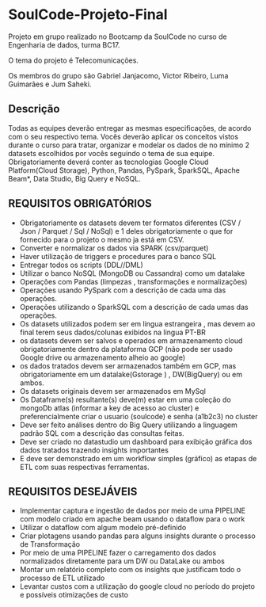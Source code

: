 # SoulCode-Projeto-Final

Projeto em grupo realizado no Bootcamp da SoulCode no curso de Engenharia de dados, turma BC17.

O tema do projeto é Telecomunicações.

Os membros do grupo são Gabriel Janjacomo, Victor Ribeiro, Luma Guimarães e Jum Saheki.

##  Descrição
  Todas as equipes deverão entregar as mesmas especificações, de acordo com o seu respectivo tema.
  Vocês deverão aplicar os conceitos vistos durante o curso para tratar, organizar e modelar os dados de no mínimo 2 datasets escolhidos por vocês seguindo o tema de sua equipe.
  Obrigatoriamente deverá conter as tecnologias Google Cloud Platform(Cloud Storage), Python, Pandas, PySpark, SparkSQL, Apache Beam*, Data Studio, Big Query e NoSQL.
  



##  REQUISITOS OBRIGATÓRIOS
  - Obrigatoriamente os datasets devem ter formatos diferentes (CSV / Json / Parquet / Sql / NoSql) e 1 deles obrigatoriamente o que for fornecido para o projeto o mesmo ja está em CSV.
  - Converter e normalizar os dados via SPARK (csv/parquet)
  - Haver utilização de triggers e procedures para o banco SQL
  - Entregar todos os scripts (DDL//DML)
  - Utilizar o banco NoSQL (MongoDB ou Cassandra) como um datalake
  - Operações com Pandas (limpezas , transformações e normalizações) 
  - Operações usando PySpark com a descrição de cada uma das operações.
  - Operações utilizando o SparkSQL com a descrição de cada umas das operações.
  - Os datasets utilizados podem ser em lingua estrangeira , mas devem ao final terem seus dados/colunas exibidos na lingua PT-BR
  - os datasets devem ser salvos e operados em armazenamento cloud obrigatoriamente dentro da plataforma GCP (não pode ser usado Google drive ou armazenamento alheio ao google)
  - os dados tratados devem ser armazenados também em GCP, mas obrigatoriamente em um datalake(Gstorage ) , DW(BigQuery) ou em ambos.
  - Os datasets originais devem ser armazenados em MySql
  - Os Dataframe(s) resultante(s) deve(m) estar em uma coleção do mongoDb atlas (informar a key de acesso ao cluster) e preferencialmente criar o usuario (soulcode) e senha (a1b2c3) no cluster
  - Deve ser feito análises dentro do Big Query utilizando a linguagem padrão SQL com a descrição das consultas feitas.
  - Deve ser criado no datastudio um dashboard para exibição gráfica dos dados tratados trazendo insights importantes
  - E deve ser demonstrado em um workflow simples (gráfico) as etapas de ETL com suas respectivas ferramentas.


##  REQUISITOS DESEJÁVEIS
  - Implementar captura e ingestão de dados por meio de uma PIPELINE com modelo criado em apache beam usando o dataflow para o work
  - Utilizar o dataflow com algum modelo pré-definido
  - Criar plotagens usando pandas para alguns insights durante o processo de Transformação 
  - Por meio de uma PIPELINE fazer o carregamento dos dados normalizados diretamente para um DW ou DataLake ou ambos
  - Montar um relatório completo com os insights que justificam todo o processo de ETL utilizado
  - Levantar custos com a utilização do google cloud no período do projeto e possíveis otimizações de custo
